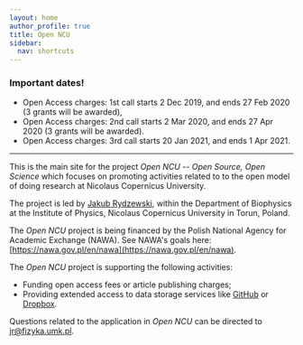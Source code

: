 ```yaml
---
layout: home
author_profile: true
title: Open NCU
sidebar:
  nav: shortcuts
---
```


### Important dates!
* Open Access charges: 1st call starts 2 Dec 2019, and ends 27 Feb 2020 (3 
  grants will be awarded),
* Open Access charges: 2nd call starts 2 Mar 2020, and ends 27 Apr 2020 (3 
  grants will be awarded).
* Open Access charges: 3rd call starts 20 Jan 2021, and ends 1 Apr 2021.  

--------------------------------------------------------------------------------
This is the main site for the project *Open NCU -- Open Source, Open Science*
which focuses on promoting activities related to to the open model of doing 
research at Nicolaus Copernicus University.

The project is led by [Jakub Rydzewski](https://jakryd.github.io), within the Department of Biophysics 
at the Institute of Physics, Nicolaus Copernicus University in Torun, Poland.

The *Open NCU* project is being financed by the Polish National Agency for
Academic Exchange (NAWA). See NAWA's goals here: 
[https://nawa.gov.pl/en/nawa](https://nawa.gov.pl/en/nawa).

The *Open NCU* project is supporting the following activities:
* Funding open access fees or article publishing charges;
* Providing extended access to data storage services like 
  [GitHub](https://github.com) or [Dropbox](https://dropbox.com).

Questions related to the application in *Open NCU* can be directed to 
<jr@fizyka.umk.pl>. 
